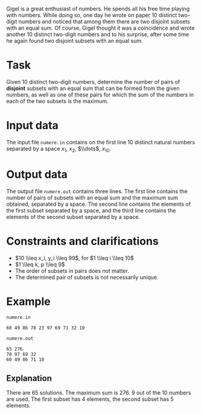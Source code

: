 Gigel is a great enthusiast of numbers. He spends all his free time playing with numbers. While doing so, one day he wrote on paper $10$ distinct two-digit numbers and noticed that among them there are two disjoint subsets with an equal sum. Of course, Gigel thought it was a coincidence and wrote another $10$ distinct two-digit numbers and to his surprise, after some time he again found two disjoint subsets with an equal sum.

# Task
Given $10$ distinct two-digit numbers, determine the number of pairs of **disjoint** subsets with an equal sum that can be formed from the given numbers, as well as one of these pairs for which the sum of the numbers in each of the two subsets is the maximum.

# Input data
The input file `numere.in` contains on the first line $10$ distinct natural numbers separated by a space $x_1$, $x_2$, $\\dots$, $x_{10}$.

# Output data
The output file `numere.out` contains three lines. The first line contains the number of pairs of subsets with an equal sum and the maximum sum obtained, separated by a space. The second line contains the elements of the first subset separated by a space, and the third line contains the elements of the second subset separated by a space.

# Constraints and clarifications
- $10 \\leq x_i, y_i \\leq 99$, for $1 \\leq i \\leq 10$
- $1 \\leq k, p \\leq 9$
- The order of subsets in pairs does not matter.
- The determined pair of subsets is not necessarily unique.

# Example
`numere.in`
```
60 49 86 78 23 97 69 71 32 10
```
`numere.out`
```
65 276
78 97 69 32
60 49 86 71 10
```

## Explanation

There are $65$ solutions.
The maximum sum is $276$.
$9$ out of the $10$ numbers are used.
The first subset has $4$ elements, the second subset has $5$ elements.